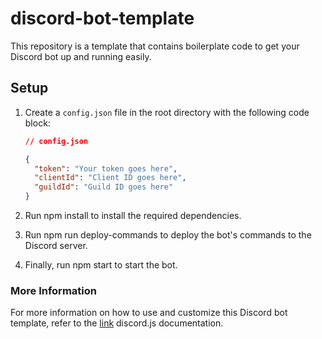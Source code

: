 # discord-bot-template

This repository is a template that contains boilerplate code to get your Discord bot up and running easily.

## Setup

1. Create a `config.json` file in the root directory with the following code block:

   ```json
   // config.json

   {
     "token": "Your token goes here",
     "clientId": "Client ID goes here",
     "guildId": "Guild ID goes here"
   }
   
2. Run npm install to install the required dependencies.

3. Run npm run deploy-commands to deploy the bot's commands to the Discord server.

4. Finally, run npm start to start the bot.

### More Information

For more information on how to use and customize this Discord bot template, refer to the [link](/discord.js.org/ "discord.js documentation") discord.js documentation.
